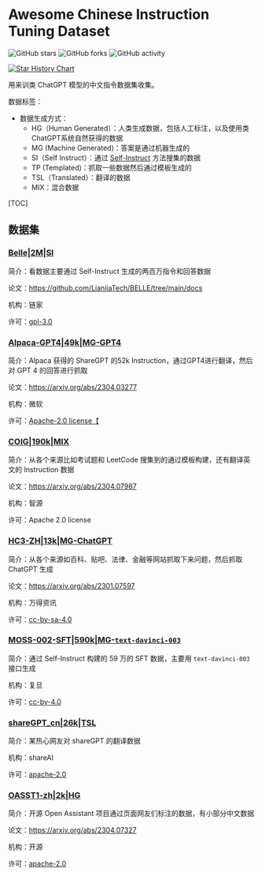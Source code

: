 # Awesome Chinese Instruction Tuning Dataset

 ![GitHub stars](https://img.shields.io/github/stars/andy-yangz/Awesome-Chinese-Instruction-Datasets.svg?color=red&style=for-the-badge) 
 ![GitHub forks](https://img.shields.io/github/forks/andy-yangz/Awesome-Chinese-Instruction-Datasets.svg?style=for-the-badge) 
 ![GitHub activity](https://img.shields.io/github/last-commit/andy-yangz/Awesome-Chinese-Instruction-Datasets?color=yellow&style=for-the-badge) 

  [![Star History Chart](https://api.star-history.com/svg?repos=andy-yangz/Awesome-Chinese-Instruction-Datasets&type=Date)](https://star-history.com/#andy-yangz/Awesome-RLHF&Date)


用来训类 ChatGPT 模型的中文指令数据集收集。

数据标签：

- 数据生成方式：
  - HG（Human Generated）：人类生成数据，包括人工标注，以及使用类ChatGPT系统自然获得的数据
  - MG (Machine Generated)：答案是通过机器生成的
  - SI（Self Instruct）：通过 [Self-Instruct](https://arxiv.org/abs/2212.10560) 方法搜集的数据
  - TP (Templated)：抓取一些数据然后通过模板生成的
  - TSL（Translated）：翻译的数据
  - MIX：混合数据

[TOC]

## 数据集

### [Belle|2M|SI](https://github.com/LianjiaTech/BELLE)

简介：看数据主要通过 Self-Instruct 生成的两百万指令和回答数据

论文：https://github.com/LianjiaTech/BELLE/tree/main/docs

机构：链家

许可：[gpl-3.0](https://huggingface.co/datasets?license=license:gpl-3.0)

### [Alpaca-GPT4|49k|MG-GPT4](https://github.com/Instruction-Tuning-with-GPT-4/GPT-4-LLM/blob/main/data/alpaca_gpt4_data_zh.json)

简介：Alpaca 获得的 ShareGPT 的52k Instruction，通过GPT4进行翻译，然后对 GPT 4 的回答进行抓取

论文：https://arxiv.org/abs/2304.03277

机构：微软

许可：[Apache-2.0 license【](https://github.com/Instruction-Tuning-with-GPT-4/GPT-4-LLM/blob/main/LICENSE)

### [COIG|190k|MIX](https://huggingface.co/datasets/BAAI/COIG)

简介：从各个来源比如考试题和 LeetCode 搜集到的通过模板构建，还有翻译英文的 Instruction 数据

论文：https://arxiv.org/abs/2304.07987

机构：智源

许可：Apache 2.0 license

### [HC3-ZH|13k|MG-ChatGPT](https://huggingface.co/datasets/Hello-SimpleAI/HC3-Chinese)

简介：从各个来源如百科、贴吧、法律、金融等网站抓取下来问题，然后抓取 ChatGPT 生成

论文：https://arxiv.org/abs/2301.07597

机构：万得资讯

许可：[cc-by-sa-4.0](https://huggingface.co/datasets?license=license:cc-by-sa-4.0)

### [MOSS-002-SFT|590k|MG-`text-davinci-003`](https://huggingface.co/datasets/fnlp/moss-002-sft-data)

简介：通过 Self-Instruct 构建的 59 万的 SFT 数据，主要用 `text-davinci-003` 接口生成

机构：复旦

许可：[cc-by-4.0](https://huggingface.co/datasets?license=license:cc-by-4.0)

### [shareGPT_cn|26k|TSL](https://huggingface.co/datasets/shareAI/shareGPT_cn)

简介：某热心网友对 shareGPT 的翻译数据

机构：shareAI

许可：[apache-2.0](https://huggingface.co/datasets?license=license:apache-2.0)

### [OASST1-zh|2k|HG](https://huggingface.co/datasets/OpenAssistant/oasst1)

简介：开源 Open Assistant 项目通过页面网友们标注的数据，有小部分中文数据

论文：https://arxiv.org/abs/2304.07327

机构：开源

许可：[apache-2.0](https://huggingface.co/datasets?license=license:apache-2.0)

